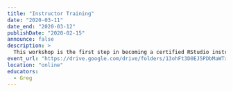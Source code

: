 ```yaml
---
title: "Instructor Training"
date: "2020-03-11"
date_end: "2020-03-12"
publishDate: "2020-02-15"
announce: false
description: >
  This workshop is the first step in becoming a certified RStudio instructor. It is run online for four hours on each of two days at a time suitable for participants in the Americas. Please [contact us](mailto:traininginstructor@rstudio.com) if you wish to take part.
event_url: "https://drive.google.com/drive/folders/13ohFt3D0EJ5PDbMaWTxnHH-hwA7G0IvY"
location: "online"
educators:
  - Greg
---
```

